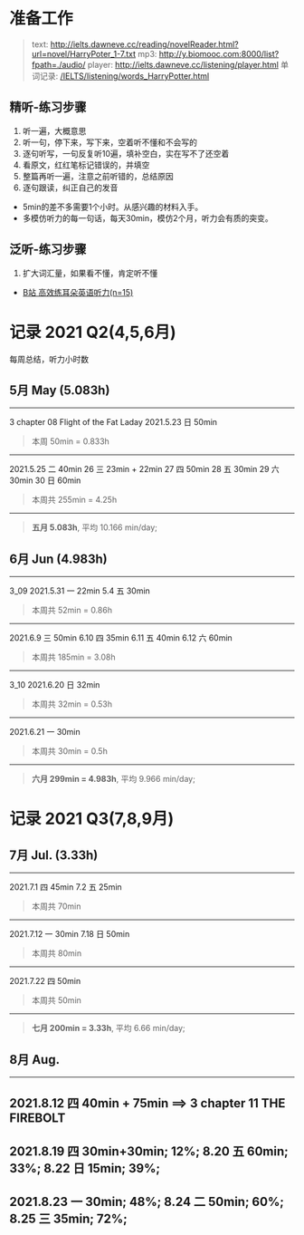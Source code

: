 
# 准备工作

> text: http://ielts.dawneve.cc/reading/novelReader.html?url=novel/HarryPoter_1-7.txt
> mp3: http://y.biomooc.com:8000/list?fpath=./audio/
> player: http://ielts.dawneve.cc/listening/player.html
> 单词记录: [/IELTS/listening/words_HarryPotter.html](https://github.com/DawnEve/IELTS/blob/master/listening/words_HarryPotter.html)




## 精听-练习步骤
1. 听一遍，大概意思
2. 听一句，停下来，写下来，空着听不懂和不会写的
3. 逐句听写，一句反复听10遍，填补空白，实在写不了还空着
4. 看原文，红红笔标记错误的，并填空
5. 整篇再听一遍，注意之前听错的，总结原因
6. 逐句跟读，纠正自己的发音


- 5min的差不多需要1个小时。从感兴趣的材料入手。
- 多模仿听力的每一句话，每天30min，模仿2个月，听力会有质的突变。




## 泛听-练习步骤
1. 扩大词汇量，如果看不懂，肯定听不懂


- [B站 高效练耳朵英语听力(n=15)](https://www.bilibili.com/video/BV1e5411t7Yt?from=search&seid=11234303170843026708)





# 记录 2021 Q2(4,5,6月)
每周总结，听力小时数



## 5月 May (5.083h)

---
3 chapter 08 Flight of the Fat Laday
2021.5.23 日 50min
> 本周 50min = 0.833h


---
2021.5.25 二 40min
	26 三 23min + 22min
	27 四 50min
	28 五 30min
	29 六 30min
	30 日 60min
> 本周共 255min = 4.25h


---
> **五月 5.083h**, 平均 10.166 min/day;






## 6月 Jun (4.983h)

---
3_09
2021.5.31 一 22min
	5.4 五 30min
> 本周共 52min = 0.86h

---
2021.6.9 三 50min 
	6.10 四 35min
	6.11 五 40min
	6.12 六 60min
> 本周共 185min = 3.08h

---
3_10
2021.6.20 日 32min
> 本周共 32min = 0.53h

---
2021.6.21 一 30min
> 本周共 30min = 0.5h

---
> **六月 299min = 4.983h**, 平均 9.966 min/day;





# 记录 2021 Q3(7,8,9月)

## 7月 Jul. (3.33h)

---
2021.7.1 四 45min
     7.2 五 25min
> 本周共 70min

---
2021.7.12 一 30min
     7.18 日 50min 
> 本周共 80min

---
2021.7.22 四 50min
> 本周共 50min

---
> **七月 200min = 3.33h**, 平均 6.66 min/day;



## 8月 Aug.

---
2021.8.12 四 40min + 75min
==> 3 chapter 11 THE FIREBOLT
---
2021.8.19 四 30min+30min; 12%;
    8.20 五 60min; 33%;
    8.22 日 15min; 39%;
---
2021.8.23 一 30min; 48%;
    8.24 二 50min; 60%;
    8.25 三 35min; 72%;
---






